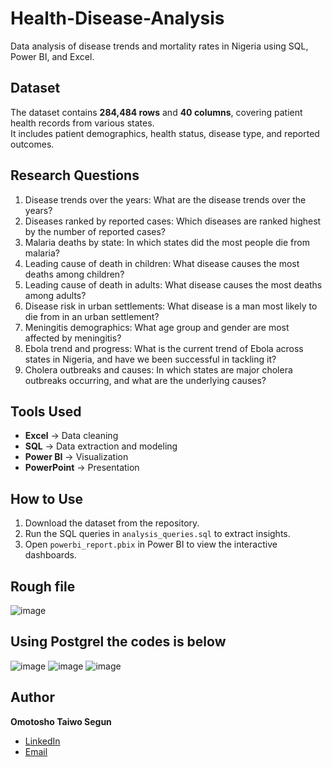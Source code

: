 # Health-Disease-Analysis
Data analysis of disease trends and mortality rates in Nigeria using SQL, Power BI, and Excel.

## Dataset  
The dataset contains **284,484 rows** and **40 columns**, covering patient health records from various states.  
It includes patient demographics, health status, disease type, and reported outcomes.  


## Research Questions  
1. Disease trends over the years: What are the disease trends over the years?
2. Diseases ranked by reported cases: Which diseases are ranked highest by the number of reported cases?
3. Malaria deaths by state: In which states did the most people die from malaria?
4. Leading cause of death in children: What disease causes the most deaths among children?
5. Leading cause of death in adults: What disease causes the most deaths among adults?
6. Disease risk in urban settlements: What disease is a man most likely to die from in an urban settlement?
7. Meningitis demographics: What age group and gender are most affected by meningitis?
8. Ebola trend and progress: What is the current trend of Ebola across states in Nigeria, and have we been successful in tackling it?
9. Cholera outbreaks and causes: In which states are major cholera outbreaks occurring, and what are the underlying causes?


## Tools Used  
- **Excel** → Data cleaning  
- **SQL** → Data extraction and modeling  
- **Power BI** → Visualization  
- **PowerPoint** → Presentation  

## How to Use  
1. Download the dataset from the repository.  
2. Run the SQL queries in `analysis_queries.sql` to extract insights.  
3. Open `powerbi_report.pbix` in Power BI to view the interactive dashboards.  

## Rough file
![image](https://github.com/user-attachments/assets/4986d709-8508-434d-b79d-d7fa2779d42e)

## Using Postgrel the codes is below

![image](https://github.com/user-attachments/assets/f63f483e-6571-4b03-b3e0-7aa1880c65f8)
![image](https://github.com/user-attachments/assets/22202a76-13f1-4aa8-85fc-3da5dd8d2595)
![image](https://github.com/user-attachments/assets/15277ef2-728b-4d13-8583-781219c89bee)

## Author  
**Omotosho Taiwo Segun**  
- [LinkedIn](http://www.linkedin.com/in/taiwo-omotosho-data-analytics)  
- [Email](mailto:omotoshootaiwo@gmail.com)  


